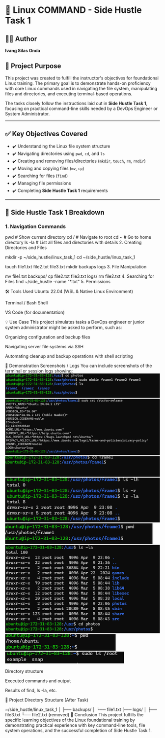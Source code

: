 
# 📁 Linux COMMAND - Side Hustle Task 1

## 👨‍💻 Author
**Ivang Silas Onda**

## 📌 Project Purpose

This project was created to fulfill the instructor's objectives for foundational Linux training. The primary goal is to demonstrate hands-on proficiency with core Linux commands used in navigating the file system, manipulating files and directories, and executing terminal-based operations.

The tasks closely follow the instructions laid out in **Side Hustle Task 1**, focusing on practical command-line skills needed by a DevOps Engineer or System Administrator.

---

## ✅ Key Objectives Covered

- ✔️ Understanding the Linux file system structure
- ✔️ Navigating directories using `pwd`, `cd`, and `ls`
- ✔️ Creating and removing files/directories (`mkdir`, `touch`, `rm`, `rmdir`)
- ✔️ Moving and copying files (`mv`, `cp`)
- ✔️ Searching for files (`find`)
- ✔️ Managing file permissions
- ✔️ Completing **Side Hustle Task 1** requirements

---

## 📂 Side Hustle Task 1 Breakdown

### 1. **Navigation Commands**

pwd        # Show current directory
cd /       # Navigate to root
cd ~       # Go to home directory
ls -la     # List all files and directories with details
2. Creating Directories and Files

mkdir -p ~/side_hustle/linux_task_1
cd ~/side_hustle/linux_task_1

touch file1.txt file2.txt file3.txt
mkdir backups logs
3. File Manipulation

mv file1.txt backups/
cp file2.txt file3.txt logs/
rm file2.txt
4. Searching for Files
find ~/side_hustle -name "*.txt"
5. Permissions

🛠️ Tools Used
Ubuntu 22.04 (WSL & Native Linux Environment)

Terminal / Bash Shell

VS Code (for documentation)

💡 Use Case
This project simulates tasks a DevOps engineer or junior system administrator might be asked to perform, such as:

Organizing configuration and backup files

Navigating server file systems via SSH

Automating cleanup and backup operations with shell scripting

🧪 Demonstration Screenshots / Logs
You can include screenshots of the terminal or session logs showing:
<img src="./img/3 more diretory.png">
<img src="./img/cat command.png">
<img src="./img/frame1  folder.png">
<img src="./img/ls command.png">
<img src="./img/path to frame1 folder.png">
<img src="./img/photos directory created.png">
<img src="./img/pwd.png">
<img src="./img/verify example folder.png">

Directory structure

Executed commands and output

Results of find, ls -la, etc.

📁 Project Directory Structure (After Task)

~/side_hustle/linux_task_1
│
├── backups/
│   └── file1.txt
├── logs/
│   ├── file3.txt
└── file2.txt (removed)
🧾 Conclusion
This project fulfills the specific learning objectives of the Linux foundational training by demonstrating practical experience with key command-line tools, file system operations, and the successful completion of Side Hustle Task 1.













